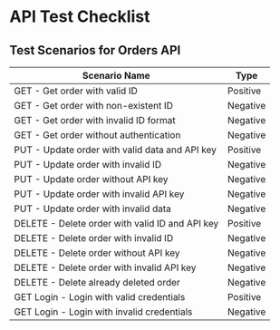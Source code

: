 # API Test Checklist

## Test Scenarios for Orders API

| Scenario Name | Type |
|---------------|------|
| GET - Get order with valid ID | Positive |
| GET - Get order with non-existent ID | Negative |
| GET - Get order with invalid ID format | Negative |
| GET - Get order without authentication | Negative |
| PUT - Update order with valid data and API key | Positive |
| PUT - Update order with invalid ID | Negative |
| PUT - Update order without API key | Negative | 
| PUT - Update order with invalid API key | Negative |
| PUT - Update order with invalid data | Negative |
| DELETE - Delete order with valid ID and API key | Positive |
| DELETE - Delete order with invalid ID | Negative |
| DELETE - Delete order without API key | Negative |
| DELETE - Delete order with invalid API key | Negative |
| DELETE - Delete already deleted order | Negative |
| GET Login - Login with valid credentials | Positive |
| GET Login - Login with invalid credentials | Negative |